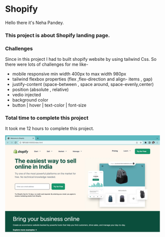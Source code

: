# Shopify 
Hello there it's Neha Pandey.

### This project is about Shopify landing page.

### Challenges
Since in this project I had to built shopify website by using tailwind Css. So there were lots of challenges for me like-
- mobile responsive min width 400px to max width 980px
- tailwind flexbox properties (flex ,flex-direction and align- items , gap)
- justify-content (space-between , space around, space-evenly,center)
- position (absolute , relative)
- vedio injected 
- background color
- button | hover | text-color | font-size


### Total time to complete this project

It took me 12 hours to complete this project.

![myproject link](./shopify%20screen/Screen%20Shot%202022-08-23%20at%206.11.05%20PM.png)
